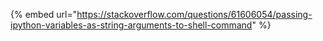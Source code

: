 {% embed url="https://stackoverflow.com/questions/61606054/passing-ipython-variables-as-string-arguments-to-shell-command" %}